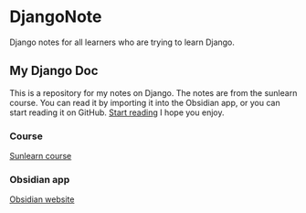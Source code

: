 # DjangoNote
Django notes for all learners who are trying to learn Django.


## My Django Doc
This is a repository for my notes on Django. The notes are from the sunlearn course.
You can read it by importing it into the Obsidian app, or you can start reading it on GitHub.
[Start reading](https://github.com/PAIREN1383/DjangoNote/blob/main/Django/1.%20Framework.md)
I hope you enjoy.


### Course
[Sunlearn course](https://sunlearn.ir/courses/%D8%A2%D9%85%D9%88%D8%B2%D8%B4-%D8%B1%D8%A7%DB%8C%DA%AF%D8%A7%D9%86-%D9%85%D9%82%D8%AF%D9%85%D8%A7%D8%AA%DB%8C-%D9%81%D8%B1%DB%8C%D9%85%D9%88%D8%B1%DA%A9-django-%D9%BE%D8%B1%D9%88%DA%98%D9%87-%D9%85%D8%AD%D9%88%D8%B1/)

### Obsidian app
[Obsidian website](https://obsidian.md/)
